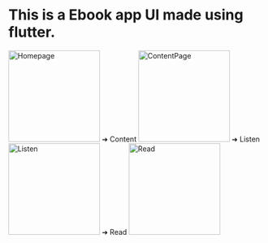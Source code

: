 

      
# This is a Ebook app UI made using flutter.
<p align="">
  <img src="https://user-images.githubusercontent.com/34105590/92441278-8d547900-f1cb-11ea-8785-4c1281cb2418.png" width="180" title="Homepage"> ➜ Content     
  <img src="https://user-images.githubusercontent.com/34105590/92443913-cc84c900-f1cf-11ea-9c6b-3225166f6873.png" width="180" title="ContentPage">  ➜ Listen
  <img src="https://user-images.githubusercontent.com/34105590/92443953-da3a4e80-f1cf-11ea-971f-f079a5b54829.png" width="180" title="Listen">  ➜  Read
  <img src="https://user-images.githubusercontent.com/34105590/92443939-d5759a80-f1cf-11ea-9895-61a12690c14d.png" width="180" title="Read">
 
  
  
</p>



